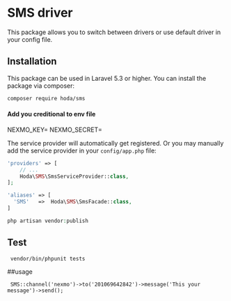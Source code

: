 # SMS driver
This package allows you to switch between drivers or use default driver in your config file.
## Installation

This package can be used in Laravel 5.3 or higher.
You can install the package via composer:

``` bash
composer require hoda/sms
```


#### Add you creditional to env file 
NEXMO_KEY=
NEXMO_SECRET=


The service provider will automatically get registered. Or you may manually add the service provider in your `config/app.php` file:

```php
'providers' => [
    // ...
    Hoda\SMS\SmsServiceProvider::class,
];

'aliases' => [
  'SMS'   =>  Hoda\SMS\SmsFacade::class,
]

php artisan vendor:publish
```

## Test

```
 vendor/bin/phpunit tests
```


##usage
```
 SMS::channel('nexmo')->to('201069642842')->message('This your message')->send();
```


